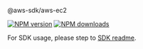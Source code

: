 @aws-sdk/aws-ec2

[![NPM version](https://img.shields.io/npm/v/@aws-sdk/aws-ec2/rc.svg)](https://www.npmjs.com/package/@aws-sdk/aws-ec2)
[![NPM downloads](https://img.shields.io/npm/dm/@aws-sdk/aws-ec2.svg)](https://www.npmjs.com/package/@aws-sdk/aws-ec2)

For SDK usage, please step to [SDK readme](https://github.com/aws/aws-sdk-js-v3).

